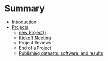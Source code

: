 # Summary

* [Introduction](README.md)
* [Projects](projects/projects_overview.md)
   * [new Project()](projects/new_project.md)
   * [Kickoff Meeting](projects/kickoff_meeting.md)
   * Project Reviews
   * End of a Project
   * [Publishing datasets, software, and results](projects/publishing_results.md)

